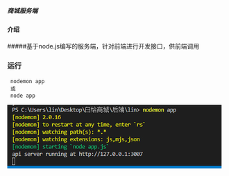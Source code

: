 ##### 商城服务端

#### 介绍

#####基于node.js编写的服务端，针对前端进行开发接口，供前端调用

### 运行
```
 nodemon app 
 或
 node app
```
![运行成功](%E8%BF%90%E8%A1%8C.jpg)
